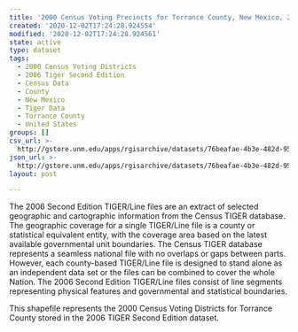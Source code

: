 ```yaml
---
title: '2000 Census Voting Precincts for Torrance County, New Mexico, 2006se TIGER'
created: '2020-12-02T17:24:28.924554'
modified: '2020-12-02T17:24:28.924561'
state: active
type: dataset
tags:
  - 2000 Census Voting Districts
  - 2006 Tiger Second Edition
  - Census Data
  - County
  - New Mexico
  - Tiger Data
  - Torrance County
  - United States
groups: []
csv_url: >-
  http://gstore.unm.edu/apps/rgisarchive/datasets/76beafae-4b3e-482d-9572-507d924f34e0/tgr2006se_torr_vtd00.derived.csv
json_url: >-
  http://gstore.unm.edu/apps/rgisarchive/datasets/76beafae-4b3e-482d-9572-507d924f34e0/tgr2006se_torr_vtd00.derived.json
layout: post

---
```

The 2006 Second Edition TIGER/Line files are an extract of selected geographic and cartographic information from the Census TIGER database.  The geographic coverage for a single TIGER/Line file is a county or statistical equivalent entity, with the coverage area based on the latest available governmental unit boundaries. The Census TIGER database represents a seamless national file with no overlaps or gaps between parts.  However, each county-based TIGER/Line file is designed to stand alone as an independent data set or the files can be combined to cover the whole Nation.  The 2006 Second Edition  TIGER/Line files consist of line segments representing physical features and governmental and statistical boundaries.  

This shapefile represents the 2000 Census Voting Districts for Torrance County stored in the 2006 TIGER Second Edition dataset.
